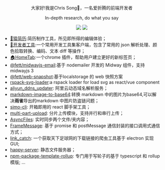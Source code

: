 <div align="center">
  <!-- <p><img src="./avatar.jpeg"  height="200" width="200" style="border-radius:50%;" /></p> -->
  <p>大家好!我是Chris Song👋，一名爱折腾的前端开发者</p>
  <p>In-depth research, do what you say</p>
  <p>
    <img src="https://img.shields.io/github/followers/ChrisSong1994" />
    <img src="https://img.shields.io/github/stars/ChrisSong1994">
  </p>
 
</div>

- [🦍猿简历](https://apecv.com/):简历制作工具，所见即所得的编辑体验；
- [🔧开发者工具](https://github.com/ChrisSong1994/developer-assistant):一个常用开发工具集客户端，包含了常用的 json 解析处理、颜色拾取转换、编码、文本 diff 等操作；
- [🏠HomeTab](https://github.com/ChrisSong1994/HomeTab):一个chrome 插件，帮助用户建立更好的新标签页；
- [@fett/midwayjs-email](https://github.com/ChrisSong1994/midwayjs-email):基于 nodemailer 开发的 Midway 组件，支持 midwayjs 3
- [@fett/web-snapshot](https://github.com/ChrisSong1994/web-snapshoot):基于localstorage 的 web 快照方案
- [rspack-svg-loader](https://github.com/ChrisSong1994/rspack-svg-loader):a rspack loader for load svg as react/vue component
- [aliyun_ddns_updater](https://github.com/ChrisSong1994/aliyun_ddns_updater): 阿里云动态域名解析服务；
- [markdown-image-to-base64](https://github.com/ChrisSong1994/markdown-image-to-base64):转换 markdown 中的图片为base64,可以解决**雨雀**导出的markdown 中图片防盗链问题；
- [simo-cli](https://github.com/ChrisSong1994/simo-cli): 开箱即用的 react 脚手架工具；
- [multi-part-upload](https://github.com/ChrisSong1994/multi-part-upload): 分片上传模块，支持并行和串行上传；
- [AsyncFiles](https://github.com/ChrisSong1994/AsyncFiles): 实时同步两个文件/夹内容；
- [FrameMessage](https://github.com/ChrisSong1994/FrameMessage): 基于 promise 和 postMessage 通信封装的接口调用式通信方式；
- [link_catch](https://github.com/ChrisSong1994/link_catch): 一个获取天下足球网的下载链接的爬虫工具基于 electron 实现 GUI;
- [happy-server](https://github.com/ChrisSong1994/happy-server): 静态文件服务器；
- [npm-package-template-rollup](https://github.com/ChrisSong1994/npm-package-template-rollup): 专门用于写轮子的基于 typescript 和 rollup 模版;
  ...
